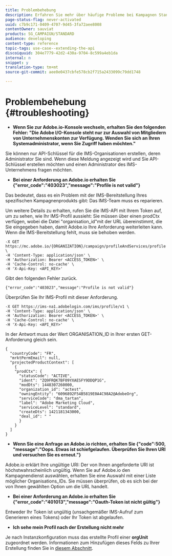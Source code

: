 ```yaml
---
title: Problembehebung
description: Erfahren Sie mehr über häufige Probleme bei Kampagnen Standard-APIs.
page-status-flag: never-activated
uuid: c7b9c171-0409-4707-9d45-3fa72aee8008
contentOwner: sauviat
products: SG_CAMPAIGN/STANDARD
audience: developing
content-type: reference
topic-tags: use-case--extending-the-api
discoiquuid: 304e7779-42d2-430a-9704-8c599a4eb1da
internal: n
snippet: y
translation-type: tm+mt
source-git-commit: aee0e0437cbfe578cb2f715a2433099c79dd1748

---
```



# Problembehebung {#troubleshooting}

* **Wenn Sie zur Adobe.io-Konsole wechseln, erhalten Sie den folgenden Fehler: "Die Adobe I/O-Konsole steht nur zur Auswahl von Mitgliedern von Unternehmenskonten zur Verfügung. Wenden Sie sich an Ihren Systemadministrator, wenn Sie Zugriff haben möchten."**

Sie können nur API-Schlüssel für die IMS-Organisationen erstellen, deren Administrator Sie sind. Wenn diese Meldung angezeigt wird und Sie API-Schlüssel erstellen möchten und einen Administrator des IMS-Unternehmens fragen möchten.

* **Bei einer Anforderung an Adobe.io erhalten Sie {"error_code":"403023","message":"Profile is not valid"}**

Das bedeutet, dass es ein Problem mit der IMS-Bereitstellung Ihres spezifischen Kampagnenprodukts gibt: Das IMS-Team muss es reparieren.

Um weitere Details zu erhalten, rufen Sie die IMS-API mit Ihrem Token auf, um zu sehen, wie Ihr IMS-Profil aussieht: Sie müssen über einen prodCtx verfügen, wobei die Datei "organisation_id"mit der URL übereinstimmt, die Sie eingegeben haben, damit Adobe.io Ihre Anforderung weiterleiten kann.
Wenn die IMS-Bereitstellung fehlt, muss sie behoben werden.

```
-X GET https://mc.adobe.io/{ORGANIZATION}/campaign/profileAndServices/profile \
-H 'Content-Type: application/json' \
-H 'Authorization: Bearer <ACCESS_TOKEN>' \
-H 'Cache-Control: no-cache' \
-H 'X-Api-Key: <API_KEY>'
```

Gibt den folgenden Fehler zurück.

```
{"error_code":"403023","message":"Profile is not valid"}
```

Überprüfen Sie Ihr IMS-Profil mit dieser Anforderung.

```
-X GET https://ims-na1.adobelogin.com/ims/profile/v1 \
-H 'Content-Type: application/json' \
-H 'Authorization: Bearer <ACCESS_TOKEN>' \
-H 'Cache-Control: no-cache' \
-H 'X-Api-Key: <API_KEY>'
```

In der Antwort muss der Wert ORGANISATION_ID in Ihrer ersten GET-Anforderung gleich sein.

```
{
  "countryCode": "FR",
  "mrktPermEmail": null,
  "projectedProductContext": [
    {
    "prodCtx": {
      "statusCode": "ACTIVE",
      "ident": "ZQ9FRQK7BF09YXAESFY9DDQP1G",
      "modDts": 1448307260000,
      "organization_id": "actest",
      "owningEntity": "6096892F54B5819E0A4C98A2@AdobeOrg",
      "serviceCode": "dma_tartan",
      "label": "Adobe Marketing Cloud",
      "serviceLevel": "standard",
      "createDts": 1421181343000,
      "deal_id": " "
      }
    }
  ]
}
```

* **Wenn Sie eine Anfrage an Adobe.io richten, erhalten Sie {"code":500, "message":"Oops. Etwas ist schiefgelaufen. Überprüfen Sie Ihren URI und versuchen Sie es erneut."}**

Adobe.io erklärt Ihre ungültige URI: Der von Ihnen angeforderte URI ist höchstwahrscheinlich ungültig. Wenn Sie auf Adobe.io den Kampagnendienst auswählen, erhalten Sie eine Auswahl mit einer Liste möglicher Organisations_IDs. Sie müssen überprüfen, ob es sich bei der von Ihnen gewählten Option um die URL handelt.

* **Bei einer Anforderung an Adobe.io erhalten Sie {"error_code":"401013","message":"Oauth-Token ist nicht gültig"}**

Entweder Ihr Token ist ungültig (unsachgemäßer IMS-Aufruf zum Generieren eines Tokens) oder Ihr Token ist abgelaufen.

* **Ich sehe mein Profil nach der Erstellung nicht mehr**

Je nach Instanzkonfiguration muss das erstellte Profil einer **orgUnit** zugeordnet werden. Informationen zum Hinzufügen dieses Felds zu Ihrer Erstellung finden Sie in [diesem Abschnitt](../../api/using/creating-profiles.md).

<!-- * (error duplicate key : quand tu crées un profile qui existe déjà , il faut faire un patch pour updater le profile plutôt qu’un POST)

With Curl
List all profiles

Create a profile

Update the mobilePhone attribute of a profile

API Calls on Service

GET the list of services

-->

<!--

How to find and use a filter?
Error codes:

* PAtch sur Age = message d'erreur :
500
Cannot update the 'age' property that is read-only
'age' property is not valid for the 'profile' resource.
-->

<!--
How to filter a list of subscribed profiles with available profile filters ? by date (by les filtres dispo sur la ressource) ?

Pattern classique :

recupérer la liste des subscriptions filtrées d'un profile
1) get sur profile
2) recup PKey
3) get sur PKey
4) get sur href des subscriptions

Comment savoir quel filtre appliquer ?

1) get sur metadata de profile
2) retourne description de la collection subscription
3) get sur la valeur du champ resTarget
4) get sur le href dans filters
5) retourne les filtres applicables sur l'url des data.

-->
